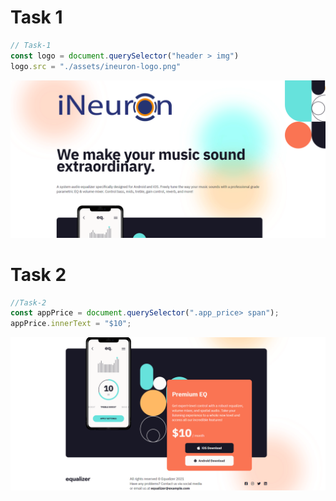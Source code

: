 # Task 1

```Javascript
// Task-1
const logo = document.querySelector("header > img")
logo.src = "./assets/ineuron-logo.png"
```

![Assignment 6 output](./Output/DOM%20P3%20SS-1.png)

# Task 2

```Javascript
//Task-2
const appPrice = document.querySelector(".app_price> span");
appPrice.innerText = "$10";
```

![Assignment 6 output](./Output/DOM%20P3%20SS-2.png)
